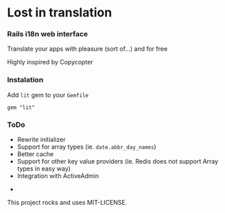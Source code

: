 # Lost in translation
### Rails i18n web interface

Translate your apps with pleasure (sort of...) and for free

Highly inspired by Copycopter

### Instalation

Add ```lit``` gem to your ```Gemfile```
```[ruby]
gem "lit"
```

### ToDo

* Rewrite initializer
* Support for array types (ie. ```date.abbr_day_names```)
* Better cache
* Support for other key value providers (ie. Redis does not support Array types in easy way)
* Integration with ActiveAdmin


-

This project rocks and uses MIT-LICENSE.
